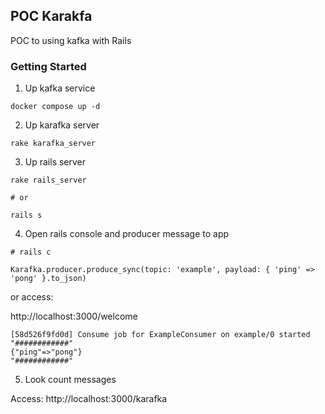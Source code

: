 ## POC Karakfa

POC to using kafka with Rails

### Getting Started

1. Up kafka service

```
docker compose up -d
```

2. Up karafka server

```
rake karafka_server
```

3. Up rails server

```
rake rails_server

# or

rails s
```

4. Open rails console and producer message to app

```
# rails c

Karafka.producer.produce_sync(topic: 'example', payload: { 'ping' => 'pong' }.to_json)
```

or access:

http://localhost:3000/welcome

```
[58d526f9fd0d] Consume job for ExampleConsumer on example/0 started
"############"
{"ping"=>"pong"}
"############"
```

5. Look count messages

Access: http://localhost:3000/karafka
